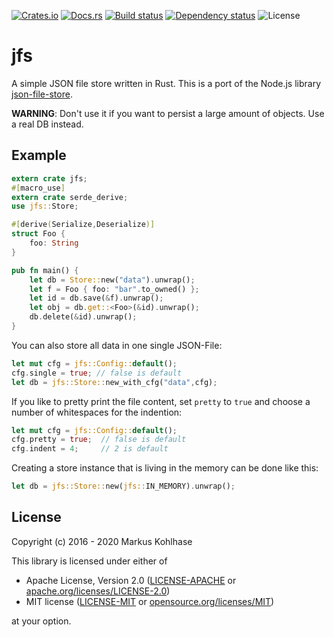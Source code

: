 [![Crates.io](https://img.shields.io/crates/v/jfs.svg)](https://crates.io/crates/jfs)
[![Docs.rs](https://docs.rs/jfs/badge.svg)](https://docs.rs/jfs/)
[![Build status](https://travis-ci.org/flosse/rust-json-file-store.svg?branch=master)](https://travis-ci.org/flosse/rust-json-file-store)
[![Dependency status](https://deps.rs/repo/github/flosse/rust-json-file-store/status.svg)](https://deps.rs/repo/github/flosse/rust-json-file-store)
![License](https://img.shields.io/crates/l/jfs.svg)

# jfs

A simple JSON file store written in Rust.
This is a port of the Node.js library
[json-file-store](https://github.com/flosse/json-file-store/).

**WARNING**:
Don't use it if you want to persist a large amount of objects.
Use a real DB instead.

## Example

```rust
extern crate jfs;
#[macro_use]
extern crate serde_derive;
use jfs::Store;

#[derive(Serialize,Deserialize)]
struct Foo {
    foo: String
}

pub fn main() {
    let db = Store::new("data").unwrap();
    let f = Foo { foo: "bar".to_owned() };
    let id = db.save(&f).unwrap();
    let obj = db.get::<Foo>(&id).unwrap();
    db.delete(&id).unwrap();
}
```

You can also store all data in one single JSON-File:

```rust
let mut cfg = jfs::Config::default();
cfg.single = true; // false is default
let db = jfs::Store::new_with_cfg("data",cfg);
```

If you like to pretty print the file content, set `pretty` to `true`
and choose a number of whitespaces for the indention:

```rust
let mut cfg = jfs::Config::default();
cfg.pretty = true;  // false is default
cfg.indent = 4;     // 2 is default
```

Creating a store instance that is living in the memory can be done like this:

```rust
let db = jfs::Store::new(jfs::IN_MEMORY).unwrap();
```

## License

Copyright (c) 2016 - 2020 Markus Kohlhase

This library is licensed under either of

- Apache License, Version 2.0
	([LICENSE-APACHE](https://github.com/flosse/rust-json-file-store/blob/master/LICENSE-APACHE)
	or
	[apache.org/licenses/LICENSE-2.0](https://apache.org/licenses/LICENSE-2.0))
- MIT license
	([LICENSE-MIT](https://github.com/flosse/rust-json-file-store/blob/master/LICENSE-MIT)
	or
	[opensource.org/licenses/MIT](https://opensource.org/licenses/MIT))

at your option.
